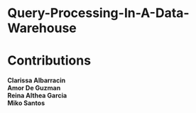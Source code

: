 # Query-Processing-In-A-Data-Warehouse

# Contributions
**Clarissa Albarracin**<br>
**Amor De Guzman** 
<br>
**Reina Althea Garcia** 
<br>
**Miko Santos** 
